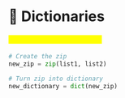 # 🐍 Dictionaries

#### <mark style="color:yellow;">Zip two lists to a dictionary</mark>

```python
# Create the zip
new_zip = zip(list1, list2)

# Turn zip into dictionary
new_dictionary = dict(new_zip)
```
